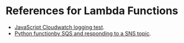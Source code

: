 # References for Lambda Functions


- [JavaScript Cloudwatch logging test](https://github.com/bt3gl/Curated_Cloud_and_Orchestration/blob/master/lambda_function_examples/monitoring_example).
- [Python functionby SQS and responding to a SNS topic](https://github.com/bt3gl/Curated_Cloud_and_Orchestration/blob/master/lambda_function_examples/sqs-sns_example).
